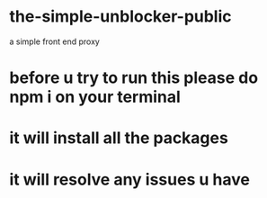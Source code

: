 # the-simple-unblocker-public
a simple front end proxy
#
# before u try to run this please do npm i on your terminal 
# it will install all the packages
# it will resolve any issues u have
